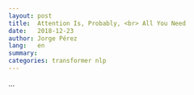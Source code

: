 ```yaml
---
layout: post
title:  Attention Is, Probably, <br> All You Need
date:   2018-12-23
author: Jorge Pérez
lang:   en
summary:    
categories: transformer nlp
---
```


...

